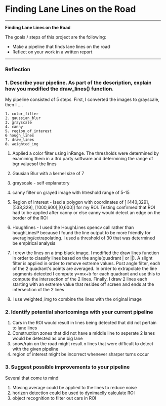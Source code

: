 # **Finding Lane Lines on the Road** 

---

**Finding Lane Lines on the Road**

The goals / steps of this project are the following:
* Make a pipeline that finds lane lines on the road
* Reflect on your work in a written report


[//]: # (Image References)

[image1]: ./examples/grayscale.jpg "Grayscale"

---

### Reflection

### 1. Describe your pipeline. As part of the description, explain how you modified the draw_lines() function.

My pipeline consisted of 5 steps. First, I converted the images to grayscale, then I .... 

    1. color_filter
    2. gaussian_blur
    3. grayscale
    4. canny  
    5. region_of_interest
    6 hough_lines
    7. draw_lines
    8. weighted_img

1. Applied a color filter using inRange. The thresholds were determined by examining them in a 3rd party software and determining the range of bgr valuesof the lines

2. Gausian Blur with a kernel size of 7

3. grayscale - self explanatory

4. canny filter on grayed image with htreshold range of 5-15

5. Region of Interest - Ised a polygon with coordinates of [ [440,329],[538,329], [1000,600],[0,600]] for my ROI. Testing confirmed that ROI had to be applied after canny or else canny would detect an edge on the border of the ROI

6. Houghlines - I used the HoughLines opencv call rather than houghLinesP because I found the line output to be more friendly for averaging/extrapolating. I used a threshold of 30 that was determined be empirical analysis 

7. I drew the lines on a tmp black image. I modified the draw lines function in order to classify lines based on the 
angle(quadrant | or ||). A slight filter is applied in order to remove extreme values. Post angle filter, each  of the 2 quadrant's points are averaged. In order to extrapolate the line segments detected I compute y=mx+b for each quadrant and use this to compute the intersection of the 2 lines. Finally, I draw 2 lines each starting with an extreme value that resides off screen and ends at the intersection of the 2 lines

8. I use weighted_img to combine the lines with the original image



### 2. Identify potential shortcomings with your current pipeline


1. Cars in the ROI would result in lines being detected that did not pertain to lane lines
2. Construction zones that did not have a middle line to seperate 2 lanes would be detected as one big lane
3. snow/rain on the road might result n lines that were difficult to detect with the given pipeline
4. region of interest might be incorrect whenever sharper turns occur 

### 3. Suggest possible improvements to your pipeline

Several that come to mind
1. Moving average could be applied to the lines to reduce noise
2. horizon detection could be used  to dynimaclly calculate ROI
3. object recognition to filter out cars in ROI

